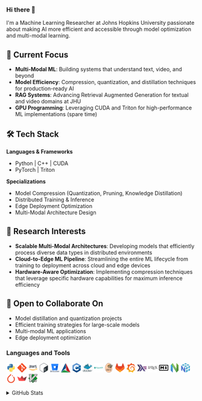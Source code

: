 ### Hi there 👋


<!--
**debashishc/debashishc** is a ✨ _special_ ✨ repository because its `README.md` (this file) appears on your GitHub profile.


[![@debashishc's Holopin board](https://holopin.me/debashishc)](https://holopin.io/@debashishc)
-->

I'm a Machine Learning Researcher at Johns Hopkins University passionate about making AI more efficient and accessible through model optimization and multi-modal learning.

## 🔬 Current Focus
- **Multi-Modal ML**: Building systems that understand text, video, and beyond
- **Model Efficiency**: Compression, quantization, and distillation techniques for production-ready AI
- **RAG Systems**: Advancing Retrieval Augmented Generation for textual and video domains at JHU
- **GPU Programming**: Leveraging CUDA and Triton for high-performance ML implementations (spare time)

## 🛠️ Tech Stack
**Languages & Frameworks**
- Python | C++ | CUDA
- PyTorch | Triton

**Specializations**
- Model Compression (Quantization, Pruning, Knowledge Distillation)
- Distributed Training & Inference
- Edge Deployment Optimization
- Multi-Modal Architecture Design

## 🎯 Research Interests
- **Scalable Multi-Modal Architectures**: Developing models that efficiently process diverse data types in distributed environments
- **Cloud-to-Edge ML Pipeline**: Streamlining the entire ML lifecycle from training to deployment across cloud and edge devices
- **Hardware-Aware Optimization**: Implementing compression techniques that leverage specific hardware capabilities for maximum inference efficiency


## 🤝 Open to Collaborate On
- Model distillation and quantization projects
- Efficient training strategies for large-scale models
- Multi-modal ML applications
- Edge deployment optimization

### Languages and Tools
<p align="left">
<img src="https://raw.githubusercontent.com/devicons/devicon/master/icons/python/python-original.svg" alt="python" width="25" height="25" />
<img src="https://raw.githubusercontent.com/devicons/devicon/master/icons/git/git-original.svg" alt="git" width="25" height="25" />
<img src="https://raw.githubusercontent.com/github/explore/80688e429a7d4ef2fca1e82350fe8e3517d3494d/topics/aws/aws.png" alt="aws" width="25" height="25" />
<img src="https://github.com/devicons/devicon/blob/master/icons/bash/bash-original.svg" alt="bash" width="25" height="25" />
<img src="https://github.com/devicons/devicon/blob/master/icons/bitbucket/bitbucket-original-wordmark.svg" alt="bitbucket" width="25" height="25" />
<img src="https://github.com/devicons/devicon/blob/master/icons/cmake/cmake-original.svg" alt="cmake" width="25" height="25" />
<img src="https://github.com/devicons/devicon/blob/master/icons/cplusplus/cplusplus-original.svg" alt="cplusplus" width="25" height="25" />
<img src="https://github.com/devicons/devicon/blob/master/icons/docker/docker-original-wordmark.svg" alt="docker" width="25" height="25" />
<img src="https://github.com/devicons/devicon/blob/master/icons/fastapi/fastapi-original-wordmark.svg" alt="fastapi" width="25" height="25" />
<img src="https://github.com/devicons/devicon/blob/master/icons/gcc/gcc-original.svg" alt="gcc" width="25" height="25" />
<img src="https://github.com/devicons/devicon/blob/master/icons/gitlab/gitlab-original.svg" alt="gitlab" width="25" height="25" />
<img src="https://github.com/devicons/devicon/blob/master/icons/grafana/grafana-original.svg" alt="grafana" width="25" height="25" />
<img src="https://github.com/devicons/devicon/blob/master/icons/haskell/haskell-original.svg" alt="haskell" width="25" height="25" />
<img src="https://github.com/devicons/devicon/blob/master/icons/latex/latex-original.svg" alt="latex" width="25" height="25" />
<img src="https://github.com/devicons/devicon/blob/master/icons/markdown/markdown-original.svg" alt="markdown" width="25" height="25" />
<img src="https://github.com/devicons/devicon/blob/master/icons/neovim/neovim-original.svg" alt="neovim" width="25" height="25" />
<img src="https://github.com/devicons/devicon/blob/master/icons/numpy/numpy-original.svg" alt="numpy" width="25" height="25" />
<img src="https://github.com/devicons/devicon/blob/master/icons/pytorch/pytorch-original.svg" alt="pytorch" width="25" height="25" />
<img src="https://github.com/devicons/devicon/blob/master/icons/streamlit/streamlit-original.svg" alt="streamlit" width="25" height="25" />
<img src="https://github.com/devicons/devicon/blob/master/icons/vim/vim-original.svg" alt="vim" width="25" height="25" />
</p>

<details>
  <summary>GitHub Stats</summary>
    <a href="https://github.com/debashishc/github-stats">
    <img src="https://raw.githubusercontent.com/debashishc/gh-stats/master/generated/overview.svg#gh-dark-mode-only" />
    <img src="https://raw.githubusercontent.com/debashishc/gh-stats/master/generated/languages.svg#gh-dark-mode-only" />
    </a>
</details>


